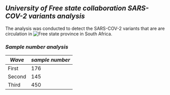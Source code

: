 ## _University of Free state collaboration SARS-COV-2 variants analysis_
The analysis was conducted to detect the SARS-COV-2 variants that are are circulation in ![Free state](https://municipalities.co.za/provinces/view/2/free-state#:~:text=The%20Free%20State%20is%20located,goldfields%20and%20widely%20dispersed%20towns.) province in South Africa. 
### _Sample number analysis_
|_Wave_|_sample number_|
|---|----|
|First|176|
|Second| 145|
|Third|450|
